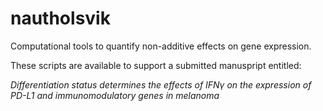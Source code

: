# nautholsvik
Computational tools to quantify non-additive effects on gene expression.

These scripts are available to support a submitted manuspript entitled:

_Differentiation status determines the effects of IFNγ on the expression of PD-L1 and immunomodulatory genes in melanoma_
 
